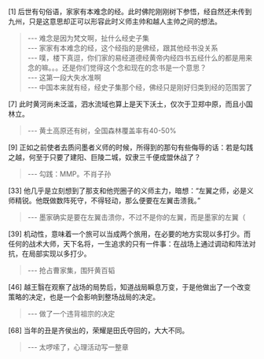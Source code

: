 
[1] 后世有句俗语，家家有本难念的经。此时佛陀刚刚树下参悟，经自然还未传到九州，只是这意思却正可以形容此时义师主帅和越人主帅之间的想法。
>--- 难念是因为梵文啊，扯什么经史子集<br>
>--- 家家有本难念的经，这个经指的是佛经，跟其他经书没关系<br>
>--- 噗，楼下真逗，你们家的易经道德经黄帝内经四书五经什么的都是用来念的嘛。。。还是你们觉得这个念和现在的念书是一个意思？<br>
>--- 这第一段大失水准啊<br>
>--- 中国本来就有经，经史子集那个经，佛经只是刚好归类到经的范围罢了<br>

[7] 此时黄河尚未泛滥，泗水流域也算上是天下沃土，仅次于卫郑中原，而且小国林立。
>--- 黄土高原还有树，全国森林覆盖率有40-50%<br>

[9] 正如之前使者去质问墨者义师的时候，所得到的那句有些侮辱的话：若是勾践之越，何至于只要了建阳、巨陵二城，奴隶三千便成盟休战了？
>--- 勾践：MMP。不肖子孙<br>

[33] 他几乎是立刻想到了那支和他兜圈子的义师主力，暗想：“左翼之师，必是义师精锐。他既做数阵死守，不得轻动，那么便要在左翼击溃我。”
>--- 墨家确实是要在左翼击溃你，不过不是你的左翼，而是墨家的左翼（<br>

[39] 机动性，意味着一个旅可以当成两个旅用，在必要的地方实现以多打少。而任何的战术大师，天下名将，一生追求的只有一件事：在战场上通过调动和阵法对抗，在局部实现以多打少。
>--- 抢占曹家集，围歼黄百韬<br>

[46] 越王翳在观察了战场的局势后，知道战局瞬息万变，于是他做出了一个改变策略的决定，也是一个会影响到整场战局的决定。
>--- 做了一个违背祖宗的决定<br>

[68] 当年的丑是齐侯出的，荣耀是田氏夺回的，大大不同。
>--- 太啰嗦了，心理活动写一整章<br>

